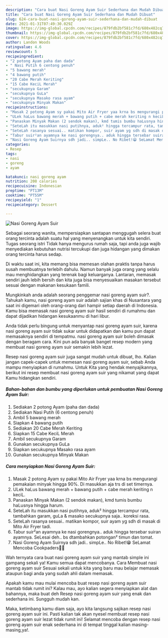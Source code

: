 ```yaml
---
description: "Cara buat Nasi Goreng Ayam Suir Sederhana dan Mudah Dibuat"
title: "Cara buat Nasi Goreng Ayam Suir Sederhana dan Mudah Dibuat"
slug: 624-cara-buat-nasi-goreng-ayam-suir-sederhana-dan-mudah-dibuat
date: 2021-01-31T07:49:30.029Z
image: https://img-global.cpcdn.com/recipes/879fdb2bf581c7fd/680x482cq70/nasi-goreng-ayam-suir-foto-resep-utama.jpg
thumbnail: https://img-global.cpcdn.com/recipes/879fdb2bf581c7fd/680x482cq70/nasi-goreng-ayam-suir-foto-resep-utama.jpg
cover: https://img-global.cpcdn.com/recipes/879fdb2bf581c7fd/680x482cq70/nasi-goreng-ayam-suir-foto-resep-utama.jpg
author: Landon Woods
ratingvalue: 4.6
reviewcount: 5
recipeingredient:
- "2 potong Ayam paha dan dada"
- " Nasi Putih 6 centong penuh"
- "5 bawang merah"
- "4 bawang putih"
- "20 Cabe Merah Keriting"
- "15 Cabe KeciL Merah"
- "secukupnya Garam"
- "secukupnya GuLa"
- "secukupnya Masako rasa ayam"
- "secukupnya Minyak Makan"
recipeinstructions:
- "Masak 2 potong Ayam sy pakai Mito Air Fryer yaa krna bs mengurangi pemakaian minyak hingga 90%. Di masukkan aja trs di set timernya."
- "ULek haLus bawang merah + bawang putih + cabe merah keriting n keciL."
- "Panaskan Minyak Makan (2 sendok makan), kmd tumis bumbu haLusnya hingga harum."
- "SeteLah itu masukkan nasi putihnya, aduk² hingga tercampur rata, tambahkan garam, guLa &amp; masako secukupnya saja.. koreksi rasa."
- "SeteLah rasanya sesuai.. matikan kompor, suir ayam yg sdh di masak di Mito Air Fryer tadi."
- "Tabur suir²an ayamnya ke nasi gorengnya.. aduk hingga tersebar suiran ayamnya. SeLesai deh.. bs dtambahkan potongan² timun dan tomat."
- "Nasi Goreng Ayam Suirnya sdh jadi.. simpLe.. No Ribet!😁 SeLamat Mencoba Cookpaders🥰🤗"
categories:
- Resep
tags:
- nasi
- goreng
- ayam

katakunci: nasi goreng ayam 
nutrition: 208 calories
recipecuisine: Indonesian
preptime: "PT13M"
cooktime: "PT55M"
recipeyield: "1"
recipecategory: Dessert

---
```



![Nasi Goreng Ayam Suir](https://img-global.cpcdn.com/recipes/879fdb2bf581c7fd/680x482cq70/nasi-goreng-ayam-suir-foto-resep-utama.jpg)

Sebagai seorang wanita, mempersiapkan santapan menggugah selera buat orang tercinta adalah suatu hal yang menyenangkan untuk kita sendiri. Tugas seorang istri Tidak hanya mengurus rumah saja, tapi anda juga wajib menyediakan kebutuhan nutrisi tercukupi dan juga hidangan yang dimakan orang tercinta harus sedap.

Di waktu  saat ini, kita memang bisa memesan olahan praktis tanpa harus susah membuatnya terlebih dahulu. Namun banyak juga orang yang selalu mau menghidangkan yang terenak bagi keluarganya. Lantaran, memasak sendiri jauh lebih bersih dan kita juga bisa menyesuaikan masakan tersebut sesuai dengan makanan kesukaan famili. 



Mungkinkah anda adalah seorang penggemar nasi goreng ayam suir?. Tahukah kamu, nasi goreng ayam suir adalah sajian khas di Nusantara yang saat ini digemari oleh orang-orang dari hampir setiap daerah di Indonesia. Kamu bisa memasak nasi goreng ayam suir hasil sendiri di rumahmu dan dapat dijadikan hidangan kesukaanmu di hari libur.

Anda tidak perlu bingung untuk menyantap nasi goreng ayam suir, karena nasi goreng ayam suir tidak sukar untuk didapatkan dan kamu pun dapat memasaknya sendiri di tempatmu. nasi goreng ayam suir boleh dimasak dengan beragam cara. Kini pun ada banyak banget resep modern yang membuat nasi goreng ayam suir semakin lebih lezat.

Resep nasi goreng ayam suir juga sangat mudah untuk dibuat, lho. Kalian jangan capek-capek untuk memesan nasi goreng ayam suir, sebab Anda mampu menyiapkan di rumahmu. Untuk Kita yang hendak menyajikannya, berikut ini resep membuat nasi goreng ayam suir yang nikamat yang dapat Kamu hidangkan sendiri.

<!--inarticleads1-->

##### Bahan-bahan dan bumbu yang diperlukan untuk pembuatan Nasi Goreng Ayam Suir:

1. Sediakan 2 potong Ayam (paha dan dada)
1. Sediakan  Nasi Putih (6 centong penuh)
1. Ambil 5 bawang merah
1. Siapkan 4 bawang putih
1. Sediakan 20 Cabe Merah Keriting
1. Siapkan 15 Cabe KeciL Merah
1. Ambil secukupnya Garam
1. Gunakan secukupnya GuLa
1. Siapkan secukupnya Masako rasa ayam
1. Gunakan secukupnya Minyak Makan




<!--inarticleads2-->

##### Cara menyiapkan Nasi Goreng Ayam Suir:

1. Masak 2 potong Ayam sy pakai Mito Air Fryer yaa krna bs mengurangi pemakaian minyak hingga 90%. Di masukkan aja trs di set timernya.
1. ULek haLus bawang merah + bawang putih + cabe merah keriting n keciL.
1. Panaskan Minyak Makan (2 sendok makan), kmd tumis bumbu haLusnya hingga harum.
1. SeteLah itu masukkan nasi putihnya, aduk² hingga tercampur rata, tambahkan garam, guLa &amp; masako secukupnya saja.. koreksi rasa.
1. SeteLah rasanya sesuai.. matikan kompor, suir ayam yg sdh di masak di Mito Air Fryer tadi.
1. Tabur suir²an ayamnya ke nasi gorengnya.. aduk hingga tersebar suiran ayamnya. SeLesai deh.. bs dtambahkan potongan² timun dan tomat.
1. Nasi Goreng Ayam Suirnya sdh jadi.. simpLe.. No Ribet!😁 SeLamat Mencoba Cookpaders🥰🤗




Wah ternyata cara buat nasi goreng ayam suir yang mantab simple ini gampang sekali ya! Kamu semua dapat mencobanya. Cara Membuat nasi goreng ayam suir Sesuai sekali untuk kita yang baru mau belajar memasak ataupun bagi anda yang sudah ahli dalam memasak.

Apakah kamu mau mulai mencoba buat resep nasi goreng ayam suir mantab tidak rumit ini? Kalau mau, ayo kalian segera menyiapkan alat dan bahannya, maka buat deh Resep nasi goreng ayam suir yang enak dan sederhana ini. Sungguh mudah kan. 

Maka, ketimbang kamu diam saja, ayo kita langsung sajikan resep nasi goreng ayam suir ini. Pasti kalian tak akan nyesel membuat resep nasi goreng ayam suir lezat tidak rumit ini! Selamat mencoba dengan resep nasi goreng ayam suir enak sederhana ini di tempat tinggal kalian masing-masing,ya!.

